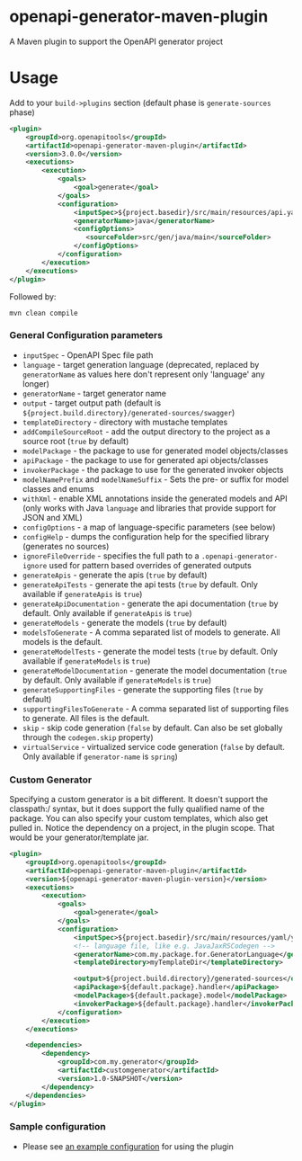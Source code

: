 openapi-generator-maven-plugin
============================

A Maven plugin to support the OpenAPI generator project

Usage
============================

Add to your `build->plugins` section (default phase is `generate-sources` phase)
```xml
<plugin>
    <groupId>org.openapitools</groupId>
    <artifactId>openapi-generator-maven-plugin</artifactId>
    <version>3.0.0</version>
    <executions>
        <execution>
            <goals>
                <goal>generate</goal>
            </goals>
            <configuration>
                <inputSpec>${project.basedir}/src/main/resources/api.yaml</inputSpec>
                <generatorName>java</generatorName>
                <configOptions>
                   <sourceFolder>src/gen/java/main</sourceFolder>
                </configOptions>
            </configuration>
        </execution>
    </executions>
</plugin>
```

Followed by:

```
mvn clean compile
```

### General Configuration parameters

- `inputSpec` - OpenAPI Spec file path
- `language` - target generation language (deprecated, replaced by `generatorName` as values here don't represent only 'language' any longer)
- `generatorName` - target generator name
- `output` - target output path (default is `${project.build.directory}/generated-sources/swagger`)
- `templateDirectory` - directory with mustache templates
- `addCompileSourceRoot` - add the output directory to the project as a source root (`true` by default)
- `modelPackage` - the package to use for generated model objects/classes
- `apiPackage` - the package to use for generated api objects/classes
- `invokerPackage` - the package to use for the generated invoker objects
- `modelNamePrefix` and `modelNameSuffix` - Sets the pre- or suffix for model classes and enums
- `withXml` - enable XML annotations inside the generated models and API (only works with Java `language` and libraries that provide support for JSON and XML)
- `configOptions` - a map of language-specific parameters (see below)
- `configHelp` - dumps the configuration help for the specified library (generates no sources)
- `ignoreFileOverride` - specifies the full path to a `.openapi-generator-ignore` used for pattern based overrides of generated outputs
- `generateApis` - generate the apis (`true` by default)
- `generateApiTests` - generate the api tests (`true` by default. Only available if `generateApis` is `true`)
- `generateApiDocumentation` - generate the api documentation (`true` by default. Only available if `generateApis` is `true`)
- `generateModels` - generate the models (`true` by default)
- `modelsToGenerate` - A comma separated list of models to generate.  All models is the default.
- `generateModelTests` - generate the model tests (`true` by default. Only available if `generateModels` is `true`)
- `generateModelDocumentation` - generate the model documentation (`true` by default. Only available if `generateModels` is `true`)
- `generateSupportingFiles` - generate the supporting files (`true` by default)
- `supportingFilesToGenerate` - A comma separated list of supporting files to generate.  All files is the default.
- `skip` - skip code generation (`false` by default. Can also be set globally through the `codegen.skip` property)
- `virtualService` - virtualized service code generation (`false` by default. Only available if `generator-name` is `spring`)

### Custom Generator

Specifying a custom generator is a bit different. It doesn't support the classpath:/ syntax, but it does support the fully qualified name of the package. You can also specify your custom templates, which also get pulled in. Notice the dependency on a project, in the plugin scope. That would be your generator/template jar.

```xml
<plugin>
    <groupId>org.openapitools</groupId>
    <artifactId>openapi-generator-maven-plugin</artifactId>
    <version>${openapi-generator-maven-plugin-version}</version>
    <executions>
        <execution>
            <goals>
                <goal>generate</goal>
            </goals>
            <configuration>
                <inputSpec>${project.basedir}/src/main/resources/yaml/yamlfilename.yaml</inputSpec>
                <!-- language file, like e.g. JavaJaxRSCodegen -->
                <generatorName>com.my.package.for.GeneratorLanguage</generatorName>
                <templateDirectory>myTemplateDir</templateDirectory>

                <output>${project.build.directory}/generated-sources</output>
                <apiPackage>${default.package}.handler</apiPackage>
                <modelPackage>${default.package}.model</modelPackage>
                <invokerPackage>${default.package}.handler</invokerPackage>
            </configuration>
        </execution>
    </executions>

    <dependencies>
        <dependency>
            <groupId>com.my.generator</groupId>
            <artifactId>customgenerator</artifactId>
            <version>1.0-SNAPSHOT</version>
        </dependency>
    </dependencies>
</plugin>
```

### Sample configuration

- Please see [an example configuration](examples) for using the plugin
